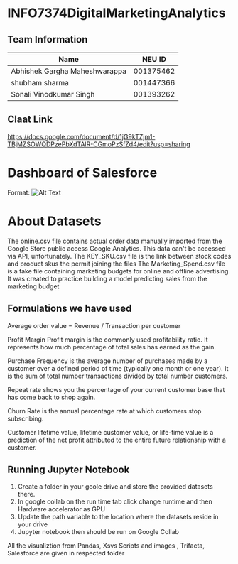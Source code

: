 # **INFO7374DigitalMarketingAnalytics**


## Team Information

| Name | NEU ID 
| --- | --- 
|Abhishek Gargha Maheshwarappa | 001375462 
| shubham sharma | 001447366 
| Sonali Vinodkumar Singh | 001393262


## Claat Link
https://docs.google.com/document/d/1jG9kTZjm1-TBjMZSOWQDPzePbXdTAlR-CGmoPzSfZd4/edit?usp=sharing

# **Dashboard of Salesforce**

Format: ![Alt Text](https://github.com/Abhishek-Gargha-Maheshwarappa/INFO7374DigitalMarketingAnalytics/blob/master/Assignment%202/Dashboard.png)


# **About Datasets**
The online.csv file contains actual order data manually imported from the Google Store public access Google Analytics. This data can't be accessed via API, unfortunately.
The KEY_SKU.csv file is the link between stock codes and product skus the permit joining the files
The Marketing_Spend.csv file is a fake file containing marketing budgets for online and offline advertising. It was created to practice building a model predicting sales from the marketing budget

## **Formulations we have used**

Average order value = Revenue / Transaction per customer

Profit Margin Profit margin is the commonly used profitability ratio. It represents how much percentage of total sales has earned as the gain.

Purchase Frequency is the average number of purchases made by a customer over a defined period of time (typically one month or one year). It is the sum of total number transactions divided by total number customers.

Repeat rate shows you the percentage of your current customer base that has come back to shop again.

Churn Rate is the annual percentage rate at which customers stop subscribing.

Customer lifetime value, lifetime customer value, or life-time value is a prediction of the net profit attributed to the entire future relationship with a customer.

## Running Jupyter Notebook
 1. Create a folder in your goole drive and store the provided datasets there. 
 2. In google collab on the run time tab click change runtime and then Hardware accelerator as GPU
 3. Update the path variable to the location where the datasets reside in your drive
 4. Jupyter notebook then should be run on Google Collab 
 
 All the visualiztion from Pandas, Xsvs Scripts and images , Trifacta, Salesforce are given in respected folder

